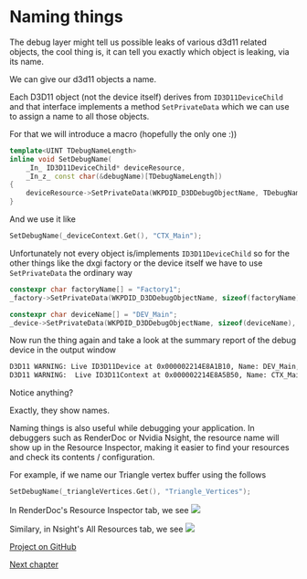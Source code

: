# Naming things

The debug layer might tell us possible leaks of various d3d11 related objects, the cool thing is,
it can tell you exactly which object is leaking, via its name.

We can give our d3d11 objects a name.

Each D3D11 object (not the device itself) derives from `ID3D11DeviceChild` and that interface
implements a method `SetPrivateData` which we can use to assign a name to all those objects.

For that we will introduce a macro (hopefully the only one :))

```cpp
template<UINT TDebugNameLength>
inline void SetDebugName(
    _In_ ID3D11DeviceChild* deviceResource,
    _In_z_ const char(&debugName)[TDebugNameLength])
{
    deviceResource->SetPrivateData(WKPDID_D3DDebugObjectName, TDebugNameLength - 1, debugName);
}
```

And we use it like

```cpp
SetDebugName(_deviceContext.Get(), "CTX_Main");
```

Unfortunately not every object is/implements `ID3D11DeviceChild` so for the other things like
the dxgi factory or the device itself we have to use `SetPrivateData` the ordinary way

```cpp
constexpr char factoryName[] = "Factory1";
_factory->SetPrivateData(WKPDID_D3DDebugObjectName, sizeof(factoryName), factoryName);

constexpr char deviceName[] = "DEV_Main";
_device->SetPrivateData(WKPDID_D3DDebugObjectName, sizeof(deviceName), deviceName);
```

Now run the thing again and take a look at the summary report of the debug device in the output window

```bash
D3D11 WARNING: Live ID3D11Device at 0x000002214E8A1B10, Name: DEV_Main, Refcount: 3 [ STATE_CREATION WARNING #441: LIVE_DEVICE]
D3D11 WARNING:  Live ID3D11Context at 0x000002214E8A5B50, Name: CTX_Main, Refcount: 0, IntRef: 1 [ STATE_CREATION WARNING #2097226: LIVE_CONTEXT]
```

Notice anything?

Exactly, they show names.

Naming things is also useful while debugging your application. In debuggers such as RenderDoc or Nvidia Nsight, the resource name will show up in the Resource Inspector, making it easier to find your resources and check its contents / configuration.

For example, if we name our Triangle vertex buffer using the follows  
```cpp
SetDebugName(_triangleVertices.Get(), "Triangle_Vertices");
```
In RenderDoc's Resource Inspector tab, we see
![](../../images/1-2-3-namingthings-renderdoc.png)

Similary, in Nsight's All Resources tab, we see
![](../../images/1-2-3-namingthings-nsight.png)

[Project on GitHub](https://github.com/GraphicsProgramming/learnd3d11/tree/main/src/Cpp/1-getting-started/1-2-3-NamingThings)

[Next chapter](./1-2-4-renderdoc.md)
